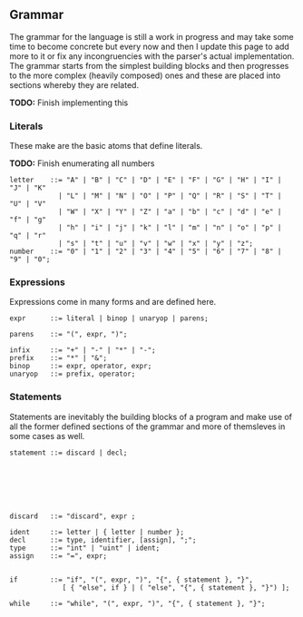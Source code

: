 ## Grammar

The grammar for the language is still a work in progress and may take
some time to become concrete but every now and then I update this page
to add more to it or fix any incongruencies with the parser's actual
implementation. The grammar starts from the simplest building blocks and
then progresses to the more complex (heavily composed) ones and these
are placed into sections whereby they are related.

**TODO:** Finish implementing this

### Literals

These make are the basic atoms that define literals.

**TODO:** Finish enumerating all numbers

    letter    ::= "A" | "B" | "C" | "D" | "E" | "F" | "G" | "H" | "I" | "J" | "K"
                | "L" | "M" | "N" | "O" | "P" | "Q" | "R" | "S" | "T" | "U" | "V"
                | "W" | "X" | "Y" | "Z" | "a" | "b" | "c" | "d" | "e" | "f" | "g"
                | "h" | "i" | "j" | "k" | "l" | "m" | "n" | "o" | "p" | "q" | "r"
                | "s" | "t" | "u" | "v" | "w" | "x" | "y" | "z";
    number    ::= "0" | "1" | "2" | "3" | "4" | "5" | "6" | "7" | "8" | "9" | "0";

### Expressions

Expressions come in many forms and are defined here.

    expr      ::= literal | binop | unaryop | parens;

    parens    ::= "(", expr, ")";

    infix     ::= "+" | "-" | "*" | "-";
    prefix    ::= "*" | "&";
    binop     ::= expr, operator, expr;
    unaryop   ::= prefix, operator;

### Statements

Statements are inevitably the building blocks of a program and make use
of all the former defined sections of the grammar and more of themsleves
in some cases as well.

    statement ::= discard | decl;







    discard   ::= "discard", expr ;

    ident     ::= letter | { letter | number };
    decl      ::= type, identifier, [assign], ";";
    type      ::= "int" | "uint" | ident;
    assign    ::= "=", expr;


    if        ::= "if", "(", expr, ")", "{", { statement }, "}",
                 [ { "else", if } | ( "else", "{", { statement }, "}") ];

    while     ::= "while", "(", expr, ")", "{", { statement }, "}";
